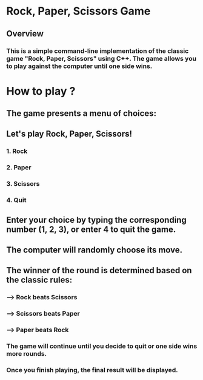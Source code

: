 # Rock, Paper, Scissors Game

## Overview
### This is a simple command-line implementation of the classic game "Rock, Paper, Scissors" using C++. The game allows you to play against the computer until one side wins.

# How to play ?
## The game presents a menu of choices:

## Let's play Rock, Paper, Scissors!
### 1. Rock
### 2. Paper
### 3. Scissors
### 4. Quit

## Enter your choice by typing the corresponding number (1, 2, 3), or enter 4 to quit the game.

## The computer will randomly choose its move.

## The winner of the round is determined based on the classic rules:
### --> Rock beats Scissors
### --> Scissors beats Paper
### --> Paper beats Rock
### The game will continue until you decide to quit or one side wins more rounds.

### Once you finish playing, the final result will be displayed.
